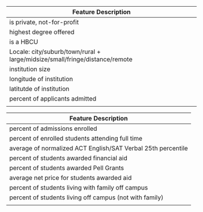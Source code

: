 | Feature Description |
|----------------------|
| is private, not-for-profit |
| highest degree offered |
| is a HBCU |
| Locale: city/suburb/town/rural + large/midsize/small/fringe/distance/remote|
| institution size |
| longitude of institution |
| latitutde of institution |
| percent of applicants admitted |
||

| Feature Description |
|---------------------|
| percent of admissions enrolled |
| percent of enrolled students attending full time |
| average of normalized ACT English/SAT Verbal 25th percentile |
| percent of students awarded financial aid |
| percent of students awarded Pell Grants |
| average net price for students awarded aid |
| percent of students living with family off campus |
| percent of students living off campus (not with family)|
||